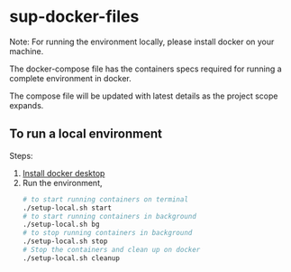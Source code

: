 # sup-docker-files

Note: For running the environment locally, please install docker on your machine.

The docker-compose file has the containers specs required for running a complete environment in docker.

The compose file will be updated with latest details as the project scope expands.


## To run a local environment
Steps:

1. [Install docker desktop](https://www.docker.com/products/docker-desktop)
2. Run the environment,
    ```bash
    # to start running containers on terminal
    ./setup-local.sh start 
    # to start running containers in background
    ./setup-local.sh bg 
    # to stop running containers in background
    ./setup-local.sh stop 
    # Stop the containers and clean up on docker
    ./setup-local.sh cleanup
    ```
